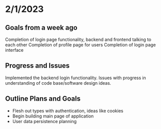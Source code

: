 

# 2/1/2023
## Goals from a week ago
Completion of login page functionality, backend and frontend talking to each other
Completion of profile page for users
Completion of login page interface


## Progress and Issues 
Implemented the backend login functionality. Issues with progress in understanding of code base/software design ideas. 

## Outline Plans and Goals
- Flesh out types with authentication, ideas like cookies
- Begin building main page of application
- User data persistence planning
